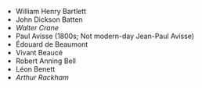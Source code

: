 * William Henry Bartlett
* John Dickson Batten
* *Walter Crane*
* Paul Avisse (1800s; Not modern-day Jean-Paul Avisse)
* Édouard de Beaumont
* Vivant Beaucé
* Robert Anning Bell
* Léon Benett
* *Arthur Rackham*
